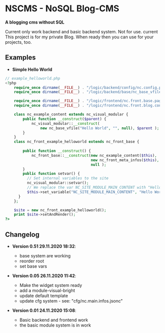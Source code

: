 # NSCMS - NoSQL Blog-CMS
__A blogging cms without SQL__ 

Current only work backend and basic backend system. Not for use. current
This project is for my private Blog. When ready then you can use for your projects, too.

## Examples 
- __Simple Hello World__
```php  
// example_helloworld.php 
<?php 
    require_once dirname(__FILE__) . "/logic/backend/config/nc.config.php";
    require_once dirname(__FILE__) . "/logic/backend/base/nc_base_vfile.php";

    require_once dirname(__FILE__) . "/logic/frontend/nc.front.base.page.php";
    require_once dirname(__FILE__) . "/logic/frontend/nc.front.blog.content.php";

    class nc_example_content extends nc_visual_modular {
        public function __construct($parent) {
            nc_visual_modular::__construct(
                new nc_base_vfile("Hello World", "", null), $parent );
        }
    }
    class nc_front_example_helloworld extends nc_front_base {
        
        public function __construct() {
            nc_front_base::__construct(new nc_example_content($this), 
                                       new nc_front_meta_infos($this), "example",
                                       null );
        }
        public function setvar() {
          // Set internal variables to the site
          nc_visual_modular::setvar();
          // We replace the var NC_SITE_MODULE_MAIN_CONTENT with "Hello World"
          $this->set_variable("NC_SITE_MODULE_MAIN_CONTENT", "Hello World"); 
      }
    };

    $site = new nc_front_example_helloworld();
    print $site->setAndRender();
?>
```

## Changelog
- __Version 0.51 29.11.2020 18:32__:
  - base system are working
  - reorder root 
  - set base vars 
  
- __Version 0.05 26.11.2020 11:42__:
  - Make the widget system ready 
  - add a module-visual-bright 
  - update default template
  - update cfg system - see: "cfg/nc.main.infos.jsonc"


- __Version 0.01 24.11.2020 15:08__:
  - Basic backend and frontend work
  - the basic module system is in work 
